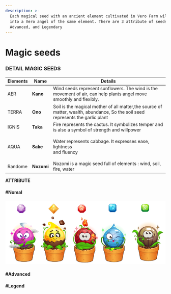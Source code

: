 ```yaml
---
description: >-
  Each magical seed with an ancient element cultivated in Vero Farm will sprout
  into a Vero angel of the same element. There are 3 attribute of seeds: Normal,
  Advanced, and Legendary
---
```


# Magic seeds

### DETAIL MAGIC SEEDS

| Elements | Name       | Details                                                                                                                        |
| -------- | ---------- | ------------------------------------------------------------------------------------------------------------------------------ |
| AER      | **Kano**   | Wind seeds represent sunflowers. The wind is the movement of air, can help plants angel move smoothly and flexibly.            |
| TERRA    | **Ono**    | Soil is the magical mother of all matter,the source of matter, wealth, abundance, So the soil seed represents the garlic plant |
| IGNIS    | **Taka**   | Fire represents the cactus. It symbolizes temper and is also a symbol of strength and willpower                                |
| AQUA     | **Sake**   | <p>Water represents cabbage. It expresses ease, lightness<br>and fluency</p>                                                   |
| Randome  | **Nozomi** | Nozomi is a magic seed full of elements : wind, soil, fire, water                                                              |

**ATTRIBUTE**

#### #Nomal

![Nomal Magic Seed](../../.gitbook/assets/seeds.png)

#### #Advanced



#### #Legend

